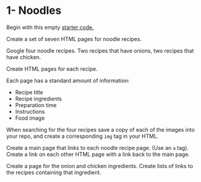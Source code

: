 # 1- Noodles

Begin with this empty [starter code.](https://github.com/rocketacademy/html-noodles-swe1)

Create a set of seven HTML pages for noodle recipes.

Google four noodle recipes. Two recipes that have onions, two recipes that have chicken.

Create HTML pages for each recipe.

Each page has a standard amount of information:

* Recipe title
* Recipe ingredients
* Preparation time
* Instructions
* Food image

When searching for the four recipes save a copy of each of the images into your repo, and create a corresponding `img` tag in your HTML.

Create a main page that links to each noodle recipe page. \(Use an `a` tag\). Create a link on each other HTML page with a link back to the main page. 

Create a page for the onion and chicken ingredients. Create lists of links to the recipes containing that ingredient.

